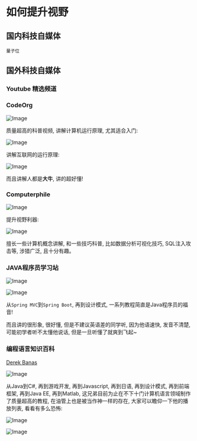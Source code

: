 # 如何提升视野

## 国内科技自媒体 

    量子位

## 国外科技自媒体

### Youtube 精选频道

### CodeOrg

![Image](https://i.postimg.cc/cJtgZ2Tc/youtube.png)

质量超高的科普视频, 讲解计算机运行原理, 尤其适合入门:

![Image](https://i.postimg.cc/GmxrDQt1/youtube.png)

讲解互联网的运行原理:

![Image](https://i.postimg.cc/KjtcHyG1/youtube.png)

而且讲解人都是**大牛**, 讲的超好懂!

### Computerphile

![Image](https://i.postimg.cc/L5XrWGjt/youtube.png)

提升视野利器:

![Image](https://i.postimg.cc/66vS8VY5/youtube.png)

擅长一些计算机概念讲解, 和一些技巧科普, 比如数据分析可视化技巧, SQL注入攻击等, 涉猎广泛, 且十分有趣。

### JAVA程序员学习站

![Image](https://i.postimg.cc/zBncc8LH/youtube.png)

![Image](https://i.postimg.cc/28PnVv9m/youtube.png)

从`Spring MVC`到`Spring Boot`, 再到设计模式, 一系列教程简直是Java程序员的福音!

而且讲的很形象, 很好懂, 但是不建议英语差的同学听, 因为他语速快, 发音不清楚, 可能初学者听不太懂他说话, 但是一旦听懂了就爽到飞起~

### 编程语言知识百科

[Derek Banas](https://www.youtube.com/user/derekbanas/videos)

![Image](https://i.postimg.cc/PqM6WK01/youtube-2.png)

从Java到C#, 再到游戏开发, 再到Javascript, 再到日语, 再到设计模式, 再到前端框架, 再到Java EE, 再到Matlab, 这兄弟目前为止在不下十门计算机语言领域制作了质量超高的教程, 在油管上也是被当作神一样的存在, 大家可以瞻仰一下他的播放列表, 看看有多么恐怖:

![Image](https://i.postimg.cc/L5s69CFD/youtube.png)

![Image](https://i.postimg.cc/Nfd2Hns1/youtube.png)

